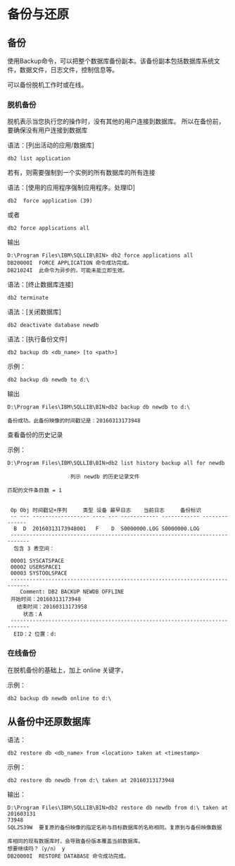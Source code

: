 # 备份与还原

## 备份

使用Backup命令，可以把整个数据库备份副本。该备份副本包括数据库系统文件，数据文件，日志文件，控制信息等。

可以备份脱机工作时或在线。


### 脱机备份

脱机表示当您执行您的操作时，没有其他的用户连接到数据库。
所以在备份前，要确保没有用户连接到数据库

语法：[列出活动的应用/数据库]

    db2 list application  
    
若有，则需要强制到一个实例的所有数据库的所有连接

语法：[使用的应用程序强制应用程序。处理ID]

    db2  force application (39)


或者  

    db2 force applications all
    
输出
    
```
D:\Program Files\IBM\SQLLIB\BIN> db2 force applications all
DB20000I  FORCE APPLICATION 命令成功完成。
DB21024I  此命令为异步的，可能未能立即生效。
```


语法：[终止数据库连接]

    db2 terminate  

语法：[关闭数据库]

    db2 deactivate database newdb   

语法：[执行备份文件]

    db2 backup db <db_name> [to <path>]

    
示例：

    db2 backup db newdb to d:\
  
输出

```
D:\Program Files\IBM\SQLLIB\BIN>db2 backup db newdb to d:\

备份成功。此备份映像的时间戳记是：20160313173948
```

查看备份的历史记录

示例：

```
D:\Program Files\IBM\SQLLIB\BIN>db2 list history backup all for newdb

                    列示 newdb 的历史记录文件

匹配的文件条目数 = 1


 Op Obj 时间戳记+序列     类型 设备 最早日志    当前日志     备份标识
 -- --- ------------------ ---- --- ------------ ------------ --------------
  B  D  20160313173948001   F    D  S0000000.LOG S0000000.LOG
 ----------------------------------------------------------------------------
  包含 3 表空间：

 00001 SYSCATSPACE
 00002 USERSPACE1
 00003 SYSTOOLSPACE
 ----------------------------------------------------------------------------
    Comment: DB2 BACKUP NEWDB OFFLINE
 开始时间：20160313173948
   结束时间：20160313173958
     状态：A
 ----------------------------------------------------------------------------
  EID：2 位置：d:
```   

### 在线备份


在脱机备份的基础上，加上 online 关键字，

示例：


    db2 backup db newdb online to d:\


## 从备份中还原数据库

语法：

    db2 restore db <db_name> from <location> taken at <timestamp>    
    
示例：

    db2 restore db newdb from d:\ taken at 20160313173948
    
输出：

```
D:\Program Files\IBM\SQLLIB\BIN>db2 restore db newdb from d:\ taken at 201603131
73948
SQL2539W  要复原的备份映像的指定名称与目标数据库的名称相同。复原到与备份映像数据

库相同的现有数据库时，会导致备份版本覆盖当前数据库。
想要继续吗？（y/n） y
DB20000I  RESTORE DATABASE 命令成功完成。
```